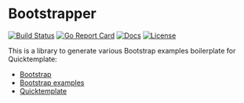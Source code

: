 # Bootstrapper

[![Build Status][build-status-svg]][build-status-url]
[![Go Report Card][goreport-svg]][goreport-url]
[![Docs][docs-godoc-svg]][docs-godoc-url]
[![License][license-svg]][license-url]

This is a library to generate various Bootstrap examples boilerplate for Quicktemplate:

* [Bootstrap](https://getbootstrap.com)
* [Bootstrap examples](https://getbootstrap.com/docs/4.3/examples/)
* [Quicktemplate](https://github.com/valyala/quicktemplate)

 [build-status-svg]: https://github.com/grokify/go-bootstrap-components/workflows/go%20build/badge.svg
 [build-status-url]: https://github.com/grokify/go-bootstrap-components/actions
 [goreport-svg]: https://goreportcard.com/badge/github.com/grokify/go-bootstrap-components
 [goreport-url]: https://goreportcard.com/report/github.com/grokify/go-bootstrap-components
 [docs-godoc-svg]: https://img.shields.io/badge/docs-godoc-blue.svg
 [docs-godoc-url]: https://godoc.org/github.com/grokify/go-bootstrap-components
 [license-svg]: https://img.shields.io/badge/license-MIT-blue.svg
 [license-url]: https://github.com/grokify/go-bootstrap-components/blob/master/LICENSE
